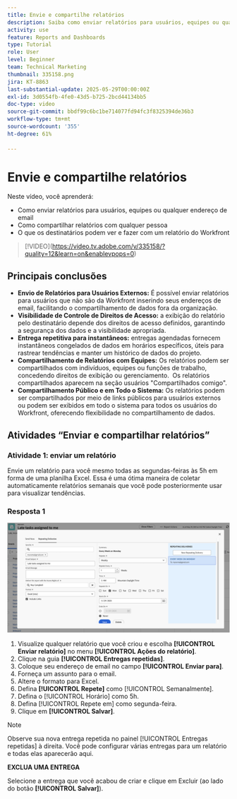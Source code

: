 ```yaml
---
title: Envie e compartilhe relatórios
description: Saiba como enviar relatórios para usuários, equipes ou qualquer endereço de email e como compartilhar relatórios com qualquer pessoa no Workfront.
activity: use
feature: Reports and Dashboards
type: Tutorial
role: User
level: Beginner
team: Technical Marketing
thumbnail: 335158.png
jira: KT-8863
last-substantial-update: 2025-05-29T00:00:00Z
exl-id: 3d0554fb-4fe0-43d5-b725-2bcd44134bb5
doc-type: video
source-git-commit: bbdf99c6bc1be714077fd94fc3f8325394de36b3
workflow-type: tm+mt
source-wordcount: '355'
ht-degree: 61%

---
```


# Envie e compartilhe relatórios

Neste vídeo, você aprenderá:

* Como enviar relatórios para usuários, equipes ou qualquer endereço de email
* Como compartilhar relatórios com qualquer pessoa
* O que os destinatários podem ver e fazer com um relatório do Workfront

>[!VIDEO]&#x200B;(https://video.tv.adobe.com/v/335158/?quality=12&learn=on&enablevpops=0)

## Principais conclusões

* **Envio de Relatórios para Usuários Externos:** É possível enviar relatórios para usuários que não são da Workfront inserindo seus endereços de email, facilitando o compartilhamento de dados fora da organização. &#x200B;
* **Visibilidade de Controle de Direitos de Acesso:** a exibição do relatório pelo destinatário depende dos direitos de acesso definidos, garantindo a segurança dos dados e a visibilidade apropriada. &#x200B;
* **Entrega repetitiva para instantâneos:** entregas agendadas fornecem instantâneos congelados de dados em horários específicos, úteis para rastrear tendências e manter um histórico de dados do projeto. &#x200B;
* **Compartilhamento de Relatórios com Equipes:** Os relatórios podem ser compartilhados com indivíduos, equipes ou funções de trabalho, concedendo direitos de exibição ou gerenciamento. &#x200B; Os relatórios compartilhados aparecem na seção usuários &quot;Compartilhados comigo&quot;. &#x200B;
* **Compartilhamento Público e em Todo o Sistema:** Os relatórios podem ser compartilhados por meio de links públicos para usuários externos ou podem ser exibidos em todo o sistema para todos os usuários do Workfront, oferecendo flexibilidade no compartilhamento de dados.


## Atividades “Enviar e compartilhar relatórios”

### Atividade 1: enviar um relatório

Envie um relatório para você mesmo todas as segundas-feiras às 5h em forma de uma planilha Excel. Essa é uma ótima maneira de coletar automaticamente relatórios semanais que você pode posteriormente usar para visualizar tendências.

### Resposta 1

![Imagem da tela para configurar entregas repetidas de relatórios](assets/send-a-report.png)

1. Visualize qualquer relatório que você criou e escolha **[!UICONTROL Enviar relatório]** no menu **[!UICONTROL Ações do relatório]**.
1. Clique na guia **[!UICONTROL Entregas repetidas]**.
1. Coloque seu endereço de email no campo **[!UICONTROL Enviar para]**.
1. Forneça um assunto para o email.
1. Altere o formato para Excel.
1. Defina **[!UICONTROL Repete]** como [!UICONTROL Semanalmente].
1. Defina o [!UICONTROL Horário] como 5h.
1. Defina [!UICONTROL Repete em] como segunda-feira.
1. Clique em **[!UICONTROL Salvar]**.

>[!NOTE]
>
>Observe sua nova entrega repetida no painel [!UICONTROL Entregas repetidas] à direita. Você pode configurar várias entregas para um relatório e todas elas aparecerão aqui.

**EXCLUA UMA ENTREGA**

Selecione a entrega que você acabou de criar e clique em Excluir (ao lado do botão **[!UICONTROL Salvar]**).
